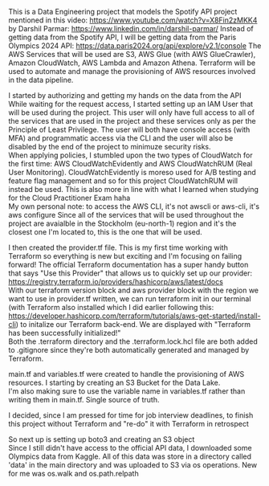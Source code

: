 This is a Data Engineering project that models the Spotify API project mentioned in this video: https://www.youtube.com/watch?v=X8Fin2zMKK4 by Darshil Parmar: https://www.linkedin.com/in/darshil-parmar/
Instead of getting data from the Spotify API, I will be getting data from the Paris Olympics 2024 API: https://data.paris2024.org/api/explore/v2.1/console
The AWS Services that will be used are S3, AWS Glue (with AWS GlueCrawler), Amazon CloudWatch, AWS Lambda and Amazon Athena.
Terraform will be used to automate and manage the provisioning of AWS resources involved in the data pipeline.

I started by authorizing and getting my hands on the data from the API  
While waiting for the request access, I started setting up an IAM User that will be used during the project. This user will only have full access to all of the services that are used in the project and these services only as per the Principle of Least Privilege. The user will both have console access (with MFA) and programmatic access via the CLI and the user will also be disabled by the end of the project to minimuze security risks.  
When applying policies, I stumbled upon the two types of CloudWatch for the first time: AWS CloudWatchEvidently and AWS CloudWatchRUM (Real User Monitoring). CloudWatchEvidently is moreso used for A/B testing and feature flag management and so for this project CloudWatchRUM will instead be used. This is also more in line with what I learned when studying for the Cloud Practitioner Exam haha  
My own personal note: to access the AWS CLI, it's not awscli or aws-cli, it's aws configure
Since all of the services that will be used throughout the project are avaialble in the Stockholm (eu-north-1) region and it's the closest one I'm located to, this is the one that will be used.  

I then created the provider.tf file. This is my first time working with Terraform so everything is new but exciting and I'm focusing on failing forward! The official Terraform documentation has a super handy button that says "Use this Provider" that allows us to quickly set up our provider: https://registry.terraform.io/providers/hashicorp/aws/latest/docs  
With our terraform version block and aws provider block with the region we want to use in provider.tf written, we can run terraform init in our terminal (with Terraform also installed which I did earlier following this: https://developer.hashicorp.com/terraform/tutorials/aws-get-started/install-cli) to initalize our Terraform back-end. We are displayed with "Terraform has been successfully initialized!"  
Both the .terraform directory and the .terraform.lock.hcl file are both added to .gitignore since they're both automatically generated and managed by Terraform.  

main.tf and variables.tf were created to handle the provisioning of AWS resources. I starting by creating an S3 Bucket for the Data Lake.   
I'm also making sure to use the variable name in variables.tf rather than writing them in main.tf. Single source of truth.

I decided, since I am pressed for time for job interview deadlines, to finish this project without Terraform and "re-do" it with Terraform in retrospect

So next up is setting up boto3 and creating an S3 object  
Since I still didn't have access to the official API data, I downloaded some Olympics data from Kaggle. All of this data was store in a directory called 'data' in the main directory and was uploaded to S3 via os operations. New for me was os.walk and os.path.relpath

